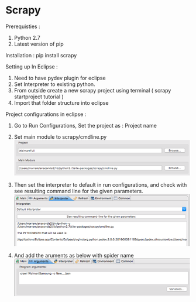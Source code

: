 # Scrapy

Prerequisties :
  1. Python 2.7
  2. Latest version of pip

Installation :
  pip install scrapy

Setting up In Eclipse :
  1. Need to have pydev plugin for eclipse
  2. Set Interpreter to existing python.
  3. From outside create a new scrapy project using terminal ( scrapy startproject tutorial )
  4. Import that folder structure into eclipse

Project configurations in eclipse :
  1. Go to Run Configurations, Set the project as : Project name
  2. Set main module to scrapy/cmdline.py
  ![alt text](ReadmeFiles/Screen_Shot.png "Screen shot of above two things")

  3. Then set the interpreter to default in run configurations, and check with see resulting command line for the given parameters.
  ![alt text](ReadmeFiles/Screen_Shot_Interpreter.png "Screen shot of above two things")

  4. And add the aruments as below with spider name
  ![alt text](ReadmeFiles/Screen_Shot_Arguments.png "Screen shot of above two things")